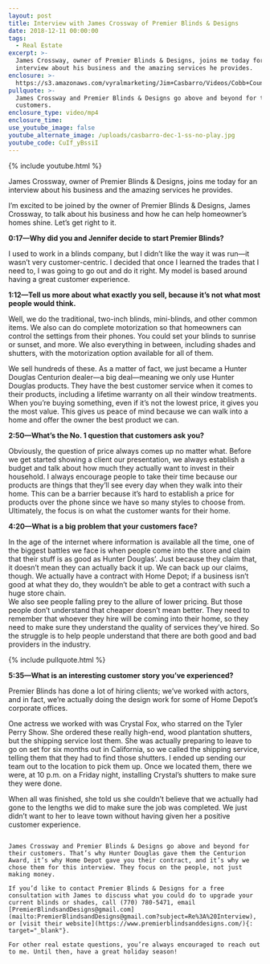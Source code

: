 ```yaml
---
layout: post
title: Interview with James Crossway of Premier Blinds & Designs
date: 2018-12-11 00:00:00
tags:
  - Real Estate
excerpt: >-
  James Crossway, owner of Premier Blinds & Designs, joins me today for an
  interview about his business and the amazing services he provides.
enclosure: >-
  https://s3.amazonaws.com/vyralmarketing/Jim+Casbarro/Videos/Cobb+County+Real+Estate+-+Interview+with+James+Crossway+of+Premier+Blinds+%2526+Designs.mp4
pullquote: >-
  James Crossway and Premier Blinds & Designs go above and beyond for their
  customers.
enclosure_type: video/mp4
enclosure_time:
use_youtube_image: false
youtube_alternate_image: /uploads/casbarro-dec-1-ss-no-play.jpg
youtube_code: CuIf_yBssiI
---
```


{% include youtube.html %}

James Crossway, owner of Premier Blinds & Designs, joins me today for an interview about his business and the amazing services he provides.

I’m excited to be joined by the owner of Premier Blinds & Designs, James Crossway, to talk about his business and how he can help homeowner’s homes shine. Let’s get right to it.

**0:17—Why did you and Jennifer decide to start Premier Blinds?**

I used to work in a blinds company, but I didn’t like the way it was run—it wasn’t very customer-centric. I decided that once I learned the trades that I need to, I was going to go out and do it right. My model is based around having a great customer experience.

**1:12—Tell us more about what exactly you sell, because it’s not what most people would think.**

Well, we do the traditional, two-inch blinds, mini-blinds, and other common items. We also can do complete motorization so that homeowners can control the settings from their phones. You could set your blinds to sunrise or sunset, and more. We also everything in between, including shades and shutters, with the motorization option available for all of them.

We sell hundreds of these. As a matter of fact, we just became a Hunter Douglas Centurion dealer—a big deal—meaning we only use Hunter Douglas products. They have the best customer service when it comes to their products, including a lifetime warranty on all their window treatments. When you’re buying something, even if it’s not the lowest price, it gives you the most value. This gives us peace of mind because we can walk into a home and offer the owner the best product we can.

**2:50—What’s the No. 1 question that customers ask you?**

Obviously, the question of price always comes up no matter what. Before we get started showing a client our presentation, we always establish a budget and talk about how much they actually want to invest in their household. I always encourage people to take their time because our products are things that they’ll see every day when they walk into their home. This can be a barrier because it’s hard to establish a price for products over the phone since we have so many styles to choose from. Ultimately, the focus is on what the customer wants for their home.

**4:20—What is a big problem that your customers face?**

In the age of the internet where information is available all the time, one of the biggest battles we face is when people come into the store and claim that their stuff is as good as Hunter Douglas’. Just because they claim that, it doesn’t mean they can actually back it up. We can back up our claims, though. We actually have a contract with Home Depot; if a business isn’t good at what they do, they wouldn’t be able to get a contract with such a huge store chain.&nbsp;<br>We also see people falling prey to the allure of lower pricing. But those people don’t understand that cheaper doesn’t mean better. They need to remember that whoever they hire will be coming into their home, so they need to make sure they understand the quality of services they’ve hired. So the struggle is to help people understand that there are both good and bad providers in the industry.

{% include pullquote.html %}

**5:35—What is an interesting customer story you’ve experienced?**

Premier Blinds has done a lot of hiring clients; we’ve worked with actors, and in fact, we’re actually doing the design work for some of Home Depot’s corporate offices.

One actress we worked with was Crystal Fox, who starred on the Tyler Perry Show. She ordered these really high-end, wood plantation shutters, but the shipping service lost them. She was actually preparing to leave to go on set for six months out in California, so we called the shipping service, telling them that they had to find those shutters. I ended up sending our team out to the location to pick them up. Once we located them, there we were, at 10 p.m. on a Friday night, installing Crystal’s shutters to make sure they were done.

When all was finished, she told us she couldn’t believe that we actually had gone to the lengths we did to make sure the job was completed. We just didn’t want to her to leave town without having given her a positive customer experience.

~~~

James Crossway and Premier Blinds & Designs go above and beyond for their customers. That’s why Hunter Douglas gave them the Centurion Award, it’s why Home Depot gave you their contract, and it’s why we chose them for this interview. They focus on the people, not just making money.

If you’d like to contact Premier Blinds & Designs for a free consultation with James to discuss what you could do to upgrade your current blinds or shades, call (770) 780-5471, email [PremierBlindsandDesigns@gmail.com](mailto:PremierBlindsandDesigns@gmail.com?subject=Re%3A%20Interview), or [visit their website](https://www.premierblindsanddesigns.com/){: target="_blank"}.

For other real estate questions, you’re always encouraged to reach out to me. Until then, have a great holiday season!